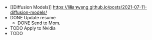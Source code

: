 - [[Diffusion Models]] https://lilianweng.github.io/posts/2021-07-11-diffusion-models/
- DONE Update resume
	- DONE Send to Mom.
- TODO Apply to Nvidia
- TODO